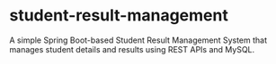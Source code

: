 # student-result-management
A simple Spring Boot-based Student Result Management System that manages student details and results using REST APIs and MySQL.
